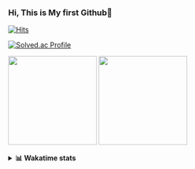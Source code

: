 ### Hi, This is My first Github👋
[![Hits](https://hits.seeyoufarm.com/api/count/incr/badge.svg?url=https%3A%2F%2Fgithub.com%2FJonghyun-Park1027&count_bg=%2379C83D&title_bg=%23555555&icon=&icon_color=%23E7E7E7&title=hits&edge_flat=false)](https://hits.seeyoufarm.com)
<br>

[![Solved.ac Profile](http://mazassumnida.wtf/api/v2/generate_badge?boj=ppjjhh1027)](https://solved.ac/ppjjhh1027/)

<p>
  <img height="180em" src="https://github-readme-stats-eight-rho-29.vercel.app/api?username=Jonghyun-Park1027&show_icons=true&include_all_commits=true&bg_color=30,e96443,904e95&title_color=fff&text_color=fff">
  <img height="180em" src="https://github-readme-stats-eight-rho-29.vercel.app/api/top-langs/?username=Jonghyun-Park1027&layout=compact&bg_color=30,e96443,904e95&title_color=fff&text_color=fff">


</p>
<details>
<summary><b>📊 Wakatime stats</b><br></summary>
<div>
<hr/>




<!--START_SECTION:waka-->
![Code Time](http://img.shields.io/badge/Code%20Time-74%20hrs%201%20min-blue)

![Profile Views](http://img.shields.io/badge/Profile%20Views-539-blue)

**🐱 My GitHub Data** 

> 🏆 86 Contributions in the Year 2023
 > 
> 📦 31.5 kB Used in GitHub's Storage 
 > 
> 🚫 Not Opted to Hire
 > 
> 📜 8 Public Repositories 
 > 
> 🔑 4 Private Repositories  
 > 
**I'm an Early 🐤** 

```text
🌞 Morning    11 commits     ██░░░░░░░░░░░░░░░░░░░░░░░   9.09% 
🌆 Daytime    70 commits     ██████████████░░░░░░░░░░░   57.85% 
🌃 Evening    34 commits     ███████░░░░░░░░░░░░░░░░░░   28.1% 
🌙 Night      6 commits      █░░░░░░░░░░░░░░░░░░░░░░░░   4.96%

```
📅 **I'm Most Productive on Sunday** 

```text
Monday       8 commits      █░░░░░░░░░░░░░░░░░░░░░░░░   6.61% 
Tuesday      4 commits      ░░░░░░░░░░░░░░░░░░░░░░░░░   3.31% 
Wednesday    4 commits      ░░░░░░░░░░░░░░░░░░░░░░░░░   3.31% 
Thursday     1 commits      ░░░░░░░░░░░░░░░░░░░░░░░░░   0.83% 
Friday       24 commits     █████░░░░░░░░░░░░░░░░░░░░   19.83% 
Saturday     37 commits     ███████░░░░░░░░░░░░░░░░░░   30.58% 
Sunday       43 commits     █████████░░░░░░░░░░░░░░░░   35.54%

```


📊 **This Week I Spent My Time On** 

```text
⌚︎ Time Zone: Asia/Seoul

💬 Programming Languages: 
Jupyter                  8 hrs 28 mins       ██████████████████░░░░░░░   73.78% 
Markdown                 1 hr 51 mins        ████░░░░░░░░░░░░░░░░░░░░░   16.16% 
CSV/TSV                  49 mins             █░░░░░░░░░░░░░░░░░░░░░░░░   7.13% 
Python                   10 mins             ░░░░░░░░░░░░░░░░░░░░░░░░░   1.51% 
GitIgnore file           9 mins              ░░░░░░░░░░░░░░░░░░░░░░░░░   1.42%

🔥 Editors: 
PyCharm                  11 hrs 29 mins      █████████████████████████   100.0%

🐱‍💻 Projects: 
Codingtest               4 hrs 54 mins       ██████████░░░░░░░░░░░░░░░   42.66% 
Dacon                    3 hrs 22 mins       ███████░░░░░░░░░░░░░░░░░░   29.45% 
포디블록                     1 hr 47 mins        ████░░░░░░░░░░░░░░░░░░░░░   15.55% 
English_study_Program    42 mins             █░░░░░░░░░░░░░░░░░░░░░░░░   6.09% 
Time series              36 mins             █░░░░░░░░░░░░░░░░░░░░░░░░   5.36%

💻 Operating System: 
Windows                  11 hrs 29 mins      █████████████████████████   100.0%

```

**I Mostly Code in Jupyter Notebook** 

```text
Jupyter Notebook         6 repos             ████████████████░░░░░░░░░   66.67% 
Python                   1 repo              ██░░░░░░░░░░░░░░░░░░░░░░░   11.11% 
HTML                     1 repo              ██░░░░░░░░░░░░░░░░░░░░░░░   11.11% 
R                        1 repo              ██░░░░░░░░░░░░░░░░░░░░░░░   11.11%

```



 Last Updated on 16/01/2023 18:43:50 UTC
<!--END_SECTION:waka-->
</details>



